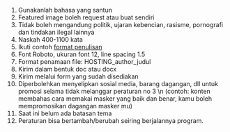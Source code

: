 1. Gunakanlah bahasa yang santun
2. Featured image boleh request atau buat sendiri
3. Tidak boleh mengandung politik, ujaran kebencian, rasisme, pornografi dan tindakan ilegal lainnya
4. Naskah 400-1100 kata
5. Ikuti contoh [format penulisan](himtiuinjkt.ac.id)
6. Font Roboto, ukuran font 12, line spacing 1.5
7. Format penamaan file: HOSTING_author_judul
8. Kirim dalam bentuk doc atau docx
9. Kirim melalui form yang sudah disediakan
10. Diperbolehkan menyelipkan sosial media, barang dagangan, dll untuk promosi selama tidak melanggar peraturan no 3 \n
(contoh: konten membahas cara memakai masker yang baik dan benar, kamu boleh mempromosikan dagangan masker mu)
11. Saat ini belum ada batasan tema
12. Peraturan bisa bertambah/berubah seiring berjalannya program.
